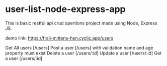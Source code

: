 # user-list-node-express-app
This is basic restful api crud opertions project made using Node, Express JS.

demo link: https://frail-mittens-hen.cyclic.app/users

Get All users [/users]
Post a user [/users] with validation name and age property must exist 
Delete a user [/users/:id]
Update a user [/users/:id]
Get a user [/users/:id]

